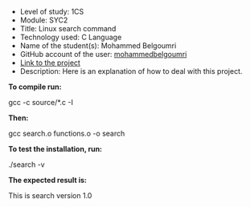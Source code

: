 - Level of study: 1CS
- Module: SYC2  
- Title: Linux search command
- Technology used: C Language
- Name of the student(s): Mohammed Belgoumri
- GitHub account of the user: [mohammedbelgoumri](https://github.com/mohammedbelgoumri)
- [Link to the project](https://github.com/mohammedbelgoumri/search/tree/b41763916890ee971cb1e742084755929299da75)
- Description: Here is an explanation of how to deal with this project.

**To compile run:**

gcc -c source/*.c -I

**Then:**

gcc search.o functions.o -o search

**To test the installation, run:**

./search -v

**The expected result is:**

This is search version 1.0
